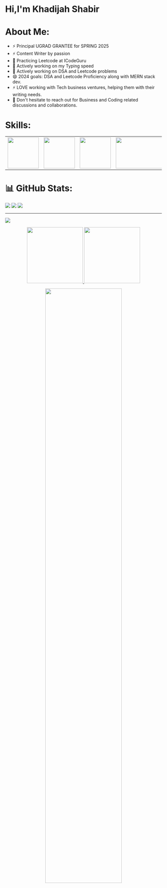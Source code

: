 <h1>Hi,I'm Khadijah Shabir</h1>

# About Me:

- ⚡ Principal UGRAD GRANTEE for SPRING 2025
- ⚡ Content Writer by passion 
- 🌱 Practicing Leetcode at ICodeGuru
- 🌱 Actively working on my Typing speed
- 🌱 Actively working on DSA and Leetcode problems 
- 😄 2024 goals: DSA and Leetcode Proficiency along with MERN stack dev.
- ⚡ LOVE working with Tech business ventures, helping them with their writing needs.
-  💬 Don't hesitate to reach out for Business and Coding related discussions and collaborations.


# Skills:
<table>
  <tr>
    <td>
      <img src="https://cdn0.iconfinder.com/data/icons/social-network-9/50/22-512.png"width="100px" height="100px"/>
    </td>
    <td>
      <img src="https://w7.pngwing.com/pngs/46/626/png-transparent-c-logo-the-c-programming-language-computer-icons-computer-programming-source-code-programming-miscellaneous-template-blue.png"width="100px" height="100px"/> 
      </td>
      <td>
      <img src="https://upload.wikimedia.org/wikipedia/commons/d/d5/CSS3_logo_and_wordmark.svg"width="100px" height="100px"/>
     </td>
      <td>
      <img src="https://yaxadigital.com/wp-content/uploads/2023/03/content-writing-2.png"width="180px" height="100px"/>
    </td>
    <td>
      <img src="https://upload.wikimedia.org/wikipedia/commons/8/87/Sql_data_base_with_logo.png"width="150px" height="100px"/>
    </td>
    
  </tr>
</table>


# 📊 GitHub Stats:
![](https://github-readme-stats.vercel.app/api?username=khadijah-Shabir&theme=city_light&hide_border=false&include_all_commits=true&count_private=true)
![](https://github-readme-stats.vercel.app/api/top-langs/?username=khadijah-Shabir&theme=city_light&hide_border=false&include_all_commits=true&count_private=true&layout=compact)
![](https://github-readme-streak-stats.herokuapp.com/?user=khadijah-Shabir&theme=city_light&hide_border=false)

---
[![](https://visitcount.itsvg.in/api?id=khadijah-Shabir&icon=6&color=1)](https://visitcount.itsvg.in)

<!-- Proudly created with GPRM ( https://gprm.itsvg.in ) -->

<p align="center">
 <a href="https://github.com/khadijah-shabir">
<img height="180em" src="https://github-readme-stats-git-masterrstaa-rickstaa.vercel.app/api?username=khadijah-Shabir&show_icons=true&theme=algolia&include_all_commits=true&count_private=true&hide_border=true"/>
 <img height="180em" src="https://github-readme-stats-eight-theta.vercel.app/api/top-langs/?username=khadijah-Shabir&langs_count=12&layout=compact&langs_count=8&theme=algolia&include_all_commits=true&count_private=true&hide_border=true" />
 </a>
</p>

 <p align="center">
 <a href="https://github.com/khadijah-Shabir"> 
 <img width="70%" src="https://github-readme-streak-stats.herokuapp.com/?user=arhamansari11&theme=algolia&hide_border=true" /> 
 </a> 
 </p>
